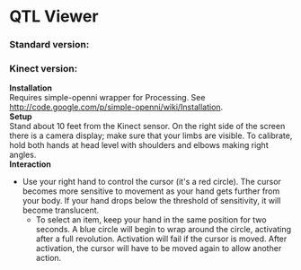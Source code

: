 # QTL Viewer
### Standard version:
### Kinect version:
**Installation**  
Requires simple-openni wrapper for Processing. See <http://code.google.com/p/simple-openni/wiki/Installation>.  
**Setup**  
Stand about 10 feet from the Kinect sensor. On the right side of the screen there is a camera display; make sure that your limbs are visible. To calibrate, hold both hands at head level with shoulders and elbows making right angles.  
**Interaction**  
* Use your right hand to control the cursor (it's a red circle). The cursor becomes more sensitive to movement as your hand gets further from your body. If your hand drops below the threshold of sensitivity, it will become translucent.
  * To select an item, keep your hand in the same position for two seconds. A blue circle will begin to wrap around the circle, activating after a full revolution. Activation will fail if the cursor is moved. After activation, the cursor will have to be moved again to allow another action.
